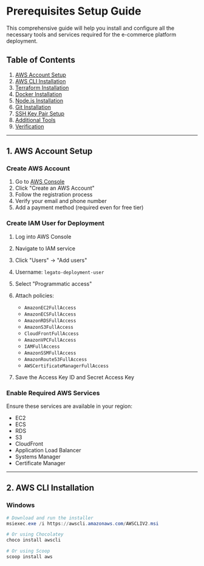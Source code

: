 # Prerequisites Setup Guide

This comprehensive guide will help you install and configure all the necessary tools and services required for the e-commerce platform deployment.

## Table of Contents

1. [AWS Account Setup](#aws-account-setup)
2. [AWS CLI Installation](#aws-cli-installation)
3. [Terraform Installation](#terraform-installation)
4. [Docker Installation](#docker-installation)
5. [Node.js Installation](#nodejs-installation)
6. [Git Installation](#git-installation)
7. [SSH Key Pair Setup](#ssh-key-pair-setup)
8. [Additional Tools](#additional-tools)
9. [Verification](#verification)

---

## 1. AWS Account Setup

### Create AWS Account
1. Go to [AWS Console](https://aws.amazon.com/)
2. Click "Create an AWS Account"
3. Follow the registration process
4. Verify your email and phone number
5. Add a payment method (required even for free tier)

### Create IAM User for Deployment
1. Log into AWS Console
2. Navigate to IAM service
3. Click "Users" → "Add users"
4. Username: `legato-deployment-user`
5. Select "Programmatic access"
6. Attach policies:
   - `AmazonEC2FullAccess`
   - `AmazonECSFullAccess`
   - `AmazonRDSFullAccess`
   - `AmazonS3FullAccess`
   - `CloudFrontFullAccess`
   - `AmazonVPCFullAccess`
   - `IAMFullAccess`
   - `AmazonSSMFullAccess`
   - `AmazonRoute53FullAccess`
   - `AWSCertificateManagerFullAccess`

7. Save the Access Key ID and Secret Access Key

### Enable Required AWS Services
Ensure these services are available in your region:
- EC2
- ECS
- RDS
- S3
- CloudFront
- Application Load Balancer
- Systems Manager
- Certificate Manager

---

## 2. AWS CLI Installation

### Windows
```powershell
# Download and run the installer
msiexec.exe /i https://awscli.amazonaws.com/AWSCLIV2.msi

# Or using Chocolatey
choco install awscli

# Or using Scoop
scoop install aws
